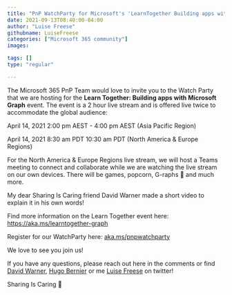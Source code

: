 ```yaml
---
title: "PnP WatchParty for Microsoft's 'LearnTogether Building apps with Microsoft Graph' event"
date: 2021-09-13T08:40:00-04:00
author: "Luise Freese"
githubname: LuiseFreese
categories: ["Microsoft 365 community"]
images:

tags: []
type: "regular"

---
```


The Microsoft 365 PnP Team would love to invite you to the Watch Party
that we are hosting for the **Learn Together: Building apps with
Microsoft Graph** event.
The event is a 2 hour live stream and is offered live twice to
accommodate the global audience:

April 14, 2021 2:00 pm AEST - 4:00 pm AEST (Asia Pacific Region)

April 14, 2021 8:30 am PDT 10:30 am PDT (North America & Europe Regions)

For the North America & Europe Regions live stream, we will host a Teams
meeting to connect and collaborate while we are watching the live stream
on our own devices. There will be games, popcorn, G-raphs 🦒 and much
more.

My dear Sharing Is Caring friend David Warner made a short video to
explain it in his own words!


Find more information on the Learn Together event here:
<https://aka.ms/learntogether-graph>

Register for our WatchParty here:
[aka.ms/pnpwatchparty](https://t.co/brrqOwUVB5?amp=1 "https://t.co/brrqowuvb5?amp=1")

We love to see you join us!


If you have any questions, please reach out here in the comments or find
[David
Warner](https://twitter.com/DavidWarnerII "https://twitter.com/davidwarnerii"),
[Hugo
Bernier](https://twitter.com/bernierh "https://twitter.com/bernierh") or
me [Luise
Freese](https://twitter.com/LuiseFreese "https://twitter.com/luisefreese")
on twitter!

Sharing Is Caring 🦒
